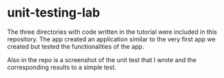 # unit-testing-lab

The three directories with code written in the tutorial were included in this repository. The app created an application similar to the very first app we created but tested the functionalities of the app.

Also in the repo is a screenshot of the unit test that I wrote and the corresponding results to a simple test.
